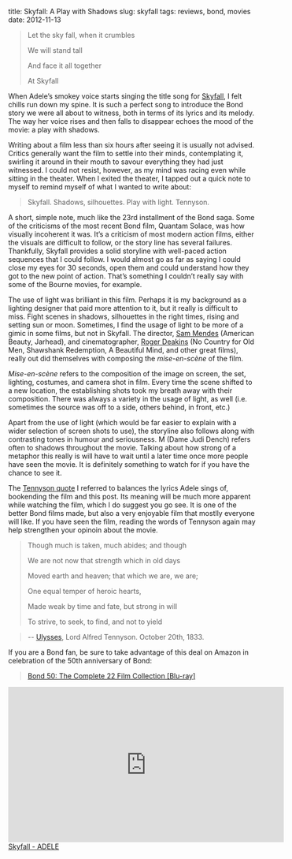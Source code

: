 title: Skyfall: A Play with Shadows
slug: skyfall
tags: reviews, bond, movies
date: 2012-11-13


>Let the sky fall, when it crumbles
>
>We will stand tall
>
>And face it all together
>
> At Skyfall

When Adele’s smokey voice starts singing the title song for <a title="Skyfall | Official Site" href="http://www.skyfall-movie.com/site/">Skyfall</a>, I felt chills run down my spine. It is such a perfect song to introduce the Bond story we were all about to witness, both in terms of its lyrics and its melody. The way her voice rises and then falls to disappear echoes the mood of the movie: a play with shadows.

Writing about a film less than six hours after seeing it is usually not advised. Critics generally want the film to settle into their minds, contemplating it, swirling it around in their mouth to savour everything they had just witnessed. I could not resist, however, as my mind was racing even while sitting in the theater. When I exited the theater, I tapped out a quick note to myself to remind myself of what I wanted to write about:

>Skyfall. Shadows, silhouettes. Play with light. Tennyson.

A short, simple note, much like the 23rd installment of the Bond saga. Some of the criticisms of the most recent Bond film, Quantam Solace, was how visually incoherent it was. It’s a criticism of most modern action films, either the visuals are difficult to follow, or the story line has several failures. Thankfully, Skyfall provides a solid storyline with well-paced action sequences that I could follow. I would almost go as far as saying I could close my eyes for 30 seconds, open them and could understand how they got to the new point of action. That’s something I couldn’t really say with some of the Bourne movies, for example.

The use of light was brilliant in this film. Perhaps it is my background as a lighting designer that paid more attention to it, but it really is difficult to miss. Fight scenes in shadows, silhouettes in the right times, rising and setting sun or moon. Sometimes, I find the usage of light to be more of a gimic in some films, but not in Skyfall. The director, <a title="Sam Mendes" href="http://www.imdb.com/name/nm0005222/">Sam Mendes</a> (American Beauty, Jarhead), and cinematographer, <a title="Roger Deakins | IMDB" href="http://www.imdb.com/name/nm0005683/">Roger Deakins</a> (No Country for Old Men, Shawshank Redemption, A Beautiful Mind, and other great films), really out did themselves with composing the <em>mise-en-scène</em> of the film.

<em>Mise-en-scène</em> refers to the composition of the image on screen, the set, lighting, costumes, and camera shot in film. Every time the scene shifted to a new location, the establishing shots took my breath away with their composition. There was always a variety in the usage of light, as well (i.e. sometimes the source was off to a side, others behind, in front, etc.)

Apart from the use of light (which would be far easier to explain with a wider selection of screen shots to use), the storyline also follows along with contrasting tones in humour and seriousness. M (Dame Judi Dench) refers often to shadows throughout the movie. Talking about how strong of a metaphor this really is will have to wait until a later time once more people have seen the movie. It is definitely something to watch for if you have the chance to see it.

The <a title="Tennyson Quote from Skyfall" href="http://jamesmccullough.hubpages.com/hub/Tennyson-Quote-from-Skyfall-New-James-Bond">Tennyson quote</a> I referred to balances the lyrics Adele sings of, bookending the film and this post. Its meaning will be much more apparent while watching the film, which I do suggest you go see. It is one of the better Bond films made, but also a very enjoyable film that mostlly everyone will like. If you have seen the film, reading the words of Tennyson again may help strengthen your opinoin about the movie.

>Though much is taken, much abides; and though
>
>We are not now that strength which in old days
>
>Moved earth and heaven; that which we are, we are;
>
>One equal temper of heroic hearts,
>
>Made weak by time and fate, but strong in will
>
>To strive, to seek, to find, and not to yield

> -- <a title="Ulysses | Tennyson" href="http://www.poemhunter.com/poem/ulysses-2/">Ulysses</a>, Lord Alfred Tennyson. October 20th, 1833.


If you are a Bond fan, be sure to take advantage of this deal on Amazon in celebration of the 50th anniversary of Bond:
<blockquote><a href="http://www.amazon.com/gp/product/B006U1J5ZY/ref=as_li_ss_tl?ie=UTF8&amp;camp=1789&amp;creative=390957&amp;creativeASIN=B006U1J5ZY&amp;linkCode=as2&amp;tag=four0b-20">Bond 50: The Complete 22 Film Collection [Blu-ray]</a><img style="border: none !important; margin: 0px !important;" src="http://www.assoc-amazon.com/e/ir?t=four0b-20&amp;l=as2&amp;o=1&amp;a=B006U1J5ZY" alt="" width="1" height="1" border="0" />

</blockquote>
<iframe src="http://www.youtube.com/embed/7HKoqNJtMTQ" frameborder="0" width="560" height="315"></iframe>
<a href="http://click.linksynergy.com/fs-bin/stat?id=IfAPAqe/hTs&amp;offerid=162397&amp;type=3&amp;subid=0&amp;tmpid=3664&amp;RD_PARM1=https%253A%252F%252Fitunes.apple.com%252Fca%252Falbum%252Fskyfall-single%252Fid566329264%253Fuo%253D4%2526partnerId%253D30" target="itunes_store">Skyfall - ADELE</a>